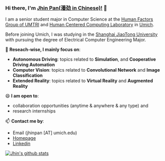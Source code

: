 ### Hi there, I'm [Jhin Pan(潘劲 in Chinese)!](https://jhinpan.github.io/) 👋

I am a senior student major in Computer Science at the [Human Factors Group of UMTRI](https://www.linkedin.com/company/university-of-michigan-transportation-research-institute/) and [Human Centered Computing Laboratory](https://hcc.engin.umich.edu/) in [Umich](https://www.umich.edu/).

Before joining Umich, I was studying in the [Shanghai JiaoTong University](https://en.sjtu.edu.cn/) with pursuing the degree of Electrical Computer Engineering Major.


🔭 **Reseach-wise, I mainly focus on**:

- **Autonomous Driving**: topics related to **Simulation**, and **Cooperative Driving Automation**
- **Computer Vision**: topics related to **Convolutional Network** and **Image Classification**
- **Extended Reality**: topics related to **Virtual Reality** and **Augmented Reality**


😄 **I am open to**:

- collaboration opportunities (anytime & anywhere & any type) and 
- research internships

📫 **Contact me by**:
- Email (jhinpan [AT] umich.edu)
- [Homepage](https://github.com/Jhinpan/)
- [Linkedin](https://www.linkedin.com/in/jin-pan-246a04253/)


[![Jhin's github stats](https://github-readme-stats.vercel.app/api?username=Jhinpan&theme=material-palenight&count_private=true&hide=contribs)](https://github.com/anuraghazra/github-readme-stats)
